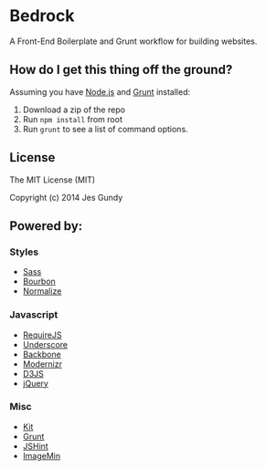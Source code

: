 # Bedrock

A Front-End Boilerplate and Grunt workflow for building websites.



## How do I get this thing off the ground?

Assuming you have [Node.js](http://nodejs.org/download/) and [Grunt](http://gruntjs.com/getting-started) installed:

1. Download a zip of the repo
2. Run `npm install` from root
3. Run `grunt` to see a list of command options.



## License

The MIT License (MIT)

Copyright (c) 2014 Jes Gundy



## Powered by:

### Styles

- [Sass](http://sass-lang.com)
- [Bourbon](http://bourbon.io)
- [Normalize](http://necolas.github.io/normalize.css/)

### Javascript

- [RequireJS](http://requirejs.org)
- [Underscore](http://underscorejs.org)
- [Backbone](http://backbonejs.org)
- [Modernizr](http://modernizr.com)
- [D3JS](http://d3js.org)
- [jQuery](http://jquery.com)

### Misc

- [Kit](https://incident57.com/codekit/help.html#kit)
- [Grunt](http://gruntjs.com)
- [JSHint](http://www.jshint.com)
- [ImageMin](https://github.com/gruntjs/grunt-contrib-imagemin)
